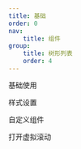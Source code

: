 ```yaml
---
title: 基础
order: 0
nav:
    title: 组件
group:
    title: 树形列表
    order: 4
---
```


<code src="./basic.tsx"></code>

基础使用

<code src="./style.tsx"></code>

样式设置

<code src="./user.tsx"></code>

自定义组件

<code src="./virtual.tsx"></code>

打开虚拟滚动

<!--<API src="../../../../src/Tree/index.tsx" exports='["MyTreeTypeForDoc"]'>Tree</API>-->
